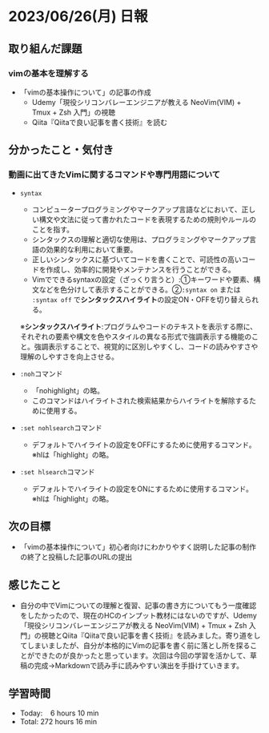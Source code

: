 # 2023/06/26(月) 日報
## 取り組んだ課題
### vimの基本を理解する
- 「vimの基本操作について」の記事の作成
  - Udemy「現役シリコンバレーエンジニアが教える NeoVim(VIM) + Tmux + Zsh 入門」の視聴
  - Qiita『Qiitaで良い記事を書く技術』を読む

## 分かったこと・気付き
### 動画に出てきたVimに関するコマンドや専門用語について
- `syntax`
  - コンピュータープログラミングやマークアップ言語などにおいて、正しい構文や文法に従って書かれたコードを表現するための規則やルールのことを指す。
  - シンタックスの理解と適切な使用は、プログラミングやマークアップ言語の効果的な利用において重要。
  - 正しいシンタックスに基づいてコードを書くことで、可読性の高いコードを作成し、効率的に開発やメンテナンスを行うことができる。
  - Vimでできるsyntaxの設定（ざっくり言うと）:①キーワードや要素、構文などを色分けして表示することができる。②`:syntax on` または `:syntax off` で**シンタックスハイライト**の設定ON・OFFを切り替えられる。

  ※**シンタックスハイライト**:プログラムやコードのテキストを表示する際に、それぞれの要素や構文を色やスタイルの異なる形式で強調表示する機能のこと。強調表示することで、視覚的に区別しやすくし、コードの読みやすさや理解のしやすさを向上させる。

- `:noh`コマンド
  - 「nohighlight」の略。
  - このコマンドはハイライトされた検索結果からハイライトを解除するために使用する。
- `:set nohlsearch`コマンド
  - デフォルトでハイライトの設定をOFFにするために使用するコマンド。 ※hlは「highlight」の略。
- `:set hlsearch`コマンド
  - デフォルトでハイライトの設定をONにするために使用するコマンド。 ※hlは「highlight」の略。

## 次の目標
- 「vimの基本操作について」初心者向けにわかりやすく説明した記事の制作の終了と投稿した記事のURLの提出

## 感じたこと
- 自分の中でVimについての理解と復習、記事の書き方についてもう一度確認をしたかったので、現在のHCのインプット教材にはないのですが、Udemy「現役シリコンバレーエンジニアが教える NeoVim(VIM) + Tmux + Zsh 入門」の視聴とQiita『Qiitaで良い記事を書く技術』を読みました。寄り道をしてしまいましたが、自分が本格的にVimの記事を書く前に落とし所を探ることができたのが良かったと思っています。次回は今回の学習を活かして、草稿の完成→Markdownで読み手に読みやすい演出を手掛けていきます。

## 学習時間
- Today:&nbsp;&nbsp;&nbsp; 6 hours 10 min
- Total: 272 hours 16 min
